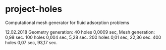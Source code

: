 # project-holes
Computational mesh generator for fluid adsorption problems

12.02.2018
Geometry generation: 40 holes 0,0009 sec,  Mesh generation: 0,98 sec.
                     100 holes 0,004 sec,                   5,28 sec.
                     200 holes 0,01 sec,                    22,36 sec.
                     400 holes 0,07 sec,                    93,17 sec.
